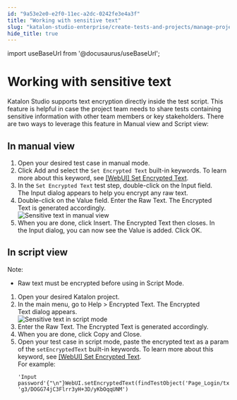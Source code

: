```yaml
---
id: "9a53e2e0-e2f0-11ec-a2dc-0242fe3e4a3f"
title: "Working with sensitive text"
slug: "katalon-studio-enterprise/create-tests-and-projects/manage-projects/working-with-sensitive-text"
hide_title: true
---
```

import useBaseUrl from '@docusaurus/useBaseUrl';


# <a id="concept-7978" class="anchor_top_offset"/><a id="ariaid-title1" class="anchor_top_offset"/>Working with sensitive text

<p xmlns="http://www.w3.org/1999/xhtml" className="p"><span className="ph">Katalon Studio</span> supports text encryption directly inside the test script. This feature is helpful in case the project team needs to share tests containing sensitive information with other team members or key stakeholders. There are two ways to leverage this feature in&nbsp;<span className="ph uicontrol">Manual view</span>&nbsp;and&nbsp;<span className="ph uicontrol">Script view</span>:</p> 

## <a id="task-4142" class="anchor_top_offset"/>In manual view

<ol xmlns="http://www.w3.org/1999/xhtml" className="ol steps"><li className="li step stepexpand"><span className="ph cmd">Open your desired test case in manual mode.</span></li><li className="li step stepexpand"><span className="ph cmd">Click&nbsp;<span className="ph uicontrol">Add</span>&nbsp;and select the&nbsp;<code className="ph codeph">Set Encrypted Text</code>&nbsp;built-in keywords. To learn more about this keyword, see&nbsp;<a className="xref" href="/docs/katalon-studio-enterprise/keywords/web-ui-keywords/webui-set-encrypted-text">[WebUI] Set Encrypted Text</a>.</span></li><li className="li step stepexpand"><span className="ph cmd">In the&nbsp;<code className="ph codeph">Set Encrypted Text</code>&nbsp;test step, double-click on the&nbsp;<span className="ph uicontrol">Input</span>&nbsp;field. The&nbsp;<span className="ph uicontrol">Input</span>&nbsp;dialog appears to help you encrypt any raw text.</span></li><li className="li step stepexpand"><span className="ph cmd">Double-click on the&nbsp;<span className="ph uicontrol">Value</span>&nbsp;field. Enter the&nbsp;<span className="ph uicontrol">Raw Text</span>. The&nbsp;<span className="ph uicontrol">Encrypted Text</span>&nbsp;is generated accordingly.</span><div className="itemgroup info"><img className="image" width={600} src={useBaseUrl("/9a47ade0-e2f0-11ec-a2dc-0242fe3e4a3f.png")} alt="Sensitive text in manual view" /></div></li><li className="li step stepexpand"><span className="ph cmd">When you are done, click&nbsp;<span className="ph uicontrol">Insert</span>. The&nbsp;<span className="ph uicontrol">Encrypted Text</span>&nbsp;then closes. In the&nbsp;<span className="ph uicontrol">Input</span>&nbsp;dialog, you can now see the&nbsp;<span className="ph uicontrol">Value</span>&nbsp;is added. Click&nbsp;<span className="ph uicontrol">OK</span>.</span></li></ol> 

## <a id="task-8378" class="anchor_top_offset"/>In script view

<section xmlns="http://www.w3.org/1999/xhtml" className="section context"><div className="note note note_note"><span className="note__title">Note:</span> <ul className="ul"><li className="li"><p className="p">Raw text must be encrypted before using in Script Mode.</p></li></ul></div></section> 
<ol xmlns="http://www.w3.org/1999/xhtml" className="ol steps"><li className="li step stepexpand"><span className="ph cmd">Open your desired Katalon project.</span></li><li className="li step stepexpand"><span className="ph cmd">In the main menu, go to&nbsp;<span className="ph uicontrol">Help</span> &gt; <span className="ph uicontrol">Encrypted Text</span>. The&nbsp;<span className="ph uicontrol">Encrypted Text</span>&nbsp;dialog appears.</span><div className="itemgroup info"><img className="image" width={400} src={useBaseUrl("/9a4b7e70-e2f0-11ec-a2dc-0242fe3e4a3f.png")} alt="Sensitive text in script mode" /></div></li><li className="li step stepexpand"><span className="ph cmd">Enter the&nbsp;<span className="ph uicontrol">Raw Text</span>. The&nbsp;<span className="ph uicontrol">Encrypted Text</span>&nbsp;is generated accordingly.</span></li><li className="li step stepexpand"><span className="ph cmd">When you are done, click <span className="ph uicontrol">Copy and Close</span>.</span></li><li className="li step stepexpand"><span className="ph cmd">Open your test case in script mode, paste the encrypted text as a param of the&nbsp;<code className="ph codeph">setEncryptedText</code>&nbsp;built-in keywords. To learn more about this keyword, see&nbsp;<a className="xref" href="/docs/katalon-studio-enterprise/keywords/web-ui-keywords/webui-set-encrypted-text">[WebUI] Set Encrypted Text</a>.</span><div className="itemgroup info">For example:<div className="p"><pre className="pre codeblock"><code>'Input password'{"\n"}WebUI.setEncryptedText(findTestObject('Page_Login/txt_Password'), 'g3/DOGG74jC3Flrr3yH+3D/yKbOqqUNM')</code></pre></div></div></li></ol> 
